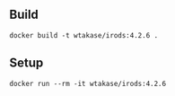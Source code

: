 ## Build

```
docker build -t wtakase/irods:4.2.6 .
```

## Setup

```
docker run --rm -it wtakase/irods:4.2.6
```
